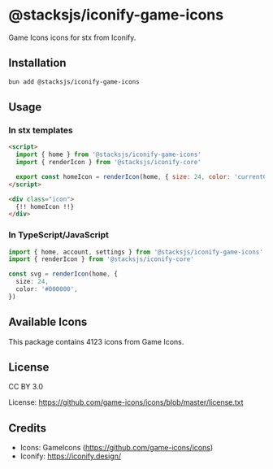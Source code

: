 # @stacksjs/iconify-game-icons

Game Icons icons for stx from Iconify.

## Installation

```bash
bun add @stacksjs/iconify-game-icons
```

## Usage

### In stx templates

```html
<script>
  import { home } from '@stacksjs/iconify-game-icons'
  import { renderIcon } from '@stacksjs/iconify-core'

  export const homeIcon = renderIcon(home, { size: 24, color: 'currentColor' })
</script>

<div class="icon">
  {!! homeIcon !!}
</div>
```

### In TypeScript/JavaScript

```typescript
import { home, account, settings } from '@stacksjs/iconify-game-icons'
import { renderIcon } from '@stacksjs/iconify-core'

const svg = renderIcon(home, {
  size: 24,
  color: '#000000',
})
```

## Available Icons

This package contains 4123 icons from Game Icons.

## License

CC BY 3.0

License: https://github.com/game-icons/icons/blob/master/license.txt

## Credits

- Icons: GameIcons (https://github.com/game-icons/icons)
- Iconify: https://iconify.design/
